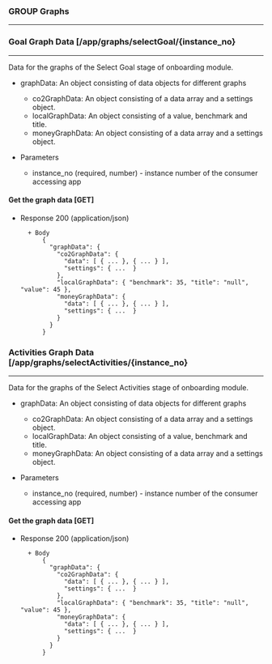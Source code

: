 ### GROUP Graphs
-------------------------------


### Goal Graph Data [/app/graphs/selectGoal/{instance_no}
---
Data for the graphs of the Select Goal stage of onboarding module.

+ graphData: An object consisting of data objects for different graphs
	+ co2GraphData: An object consisting of a data array and a settings object.
	+ localGraphData: An object consisting of a value, benchmark and title.
	+ moneyGraphData: An object consisting of a data array and a settings object.

+ Parameters
	+ instance_no (required, number) - instance number of the consumer accessing app

#### Get the graph data [GET]

+ Response 200 (application/json)

		+ Body
			{
			  "graphData": {
			    "co2GraphData": {
			      "data": [ { ... }, { ... } ], 
			      "settings": { ...  }
			    }, 
			    "localGraphData": { "benchmark": 35, "title": "null", "value": 45 }, 
			    "moneyGraphData": {
			      "data": [ { ... }, { ... } ], 
			      "settings": { ...  }
			    }
			  }
			}



### Activities Graph Data [/app/graphs/selectActivities/{instance_no}
---
Data for the graphs of the Select Activities stage of onboarding module.

+ graphData: An object consisting of data objects for different graphs
	+ co2GraphData: An object consisting of a data array and a settings object.
	+ localGraphData: An object consisting of a value, benchmark and title.
	+ moneyGraphData: An object consisting of a data array and a settings object.

+ Parameters
	+ instance_no (required, number) - instance number of the consumer accessing app

#### Get the graph data [GET]

+ Response 200 (application/json)

		+ Body
			{
			  "graphData": {
			    "co2GraphData": {
			      "data": [ { ... }, { ... } ], 
			      "settings": { ...  }
			    }, 
			    "localGraphData": { "benchmark": 35, "title": "null", "value": 45 }, 
			    "moneyGraphData": {
			      "data": [ { ... }, { ... } ], 
			      "settings": { ...  }
			    }
			  }
			}
